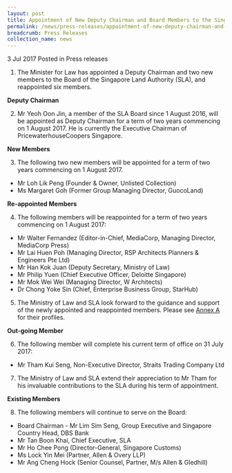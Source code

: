 ```yaml
---
layout: post
title: Appointment of New Deputy Chairman and Board Members to the Singapore Land Authority
permalink: /news/press-releases/appointment-of-new-deputy-chairman-and-board-members-to-the--sin
breadcrumb: Press Releases
collection_name: news
---
```


3 Jul 2017 Posted in Press releases


1. The Minister for Law has appointed a Deputy Chairman and two new members to the Board of the Singapore Land Authority (SLA), and reappointed six members.

**Deputy Chairman**

2. Mr Yeoh Oon Jin, a member of the SLA Board since 1 August 2016, will be appointed as Deputy Chairman for a term of two years commencing on 1 August 2017. He is currently the Executive Chairman of PricewaterhouseCoopers Singapore.


**New Members** 

3. The following two new members will be appointed for a term of two years commencing on 1 August 2017.


* Mr Loh Lik Peng (Founder & Owner, Unlisted Collection)
* Ms Margaret Goh (Former Group Managing Director, GuocoLand) 

**Re-appointed Members**

4. The following members will be reappointed for a term of two years commencing on 1 August 2017:
* Mr Walter Fernandez (Editor-in-Chief, MediaCorp, Managing Director, MediaCorp Press)
* Mr Lai Huen Poh (Managing Director, RSP Architects Planners & Engineers Pte Ltd)
* Mr Han Kok Juan (Deputy Secretary, Ministry of Law)
* Mr Philip Yuen (Chief Executive Officer, Deloitte Singapore)
* Mr Mok Wei Wei (Managing Director, W Architects)
* Dr Chong Yoke Sin (Chief, Enterprise Business Group, StarHub)
 

5. The Ministry of Law and SLA look forward to the guidance and support of the newly appointed and reappointed members. Please see [Annex A]() for their profiles.

 

**Out-going Member**

 

6. The following member will complete his current term of office on 31 July 2017:    

* Mr Tham Kui Seng, Non-Executive Director, Straits Trading Company Ltd
 

7. The Ministry of Law and SLA extend their appreciation to Mr Tham for his invaluable contributions to the SLA during his term of appointment.

**Existing Members**

 

8. The following members will continue to serve on the Board:
* Board Chairman - Mr Lim Sim Seng, Group Executive and Singapore Country Head, DBS Bank
* Mr Tan Boon Khai, Chief Executive, SLA
* Mr Ho Chee Pong (Director-General, Singapore Customs)
* Ms Lock Yin Mei (Partner, Allen & Overy LLP)
* Mr Ang Cheng Hock (Senior Counsel, Partner, M/s Allen & Gledhill) 

